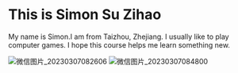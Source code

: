 <!DOCTYPE html>
<html>
<body>
  
<h1>This is Simon Su Zihao</h1>
<p>My name is Simon.I am from Taizhou, Zhejiang. I usually like to play computer games. I hope this course helps me learn something new.</p >

![微信图片_20230307082606](https://user-images.githubusercontent.com/127078276/223292790-b624c9d7-67ef-4bda-8bb9-4dd36287ac4c.jpg)
![微信图片_20230307084800](https://user-images.githubusercontent.com/127078276/223292805-e0bb1982-8beb-47ba-ae3a-525690f29ddd.jpg)

</body>
</html>
